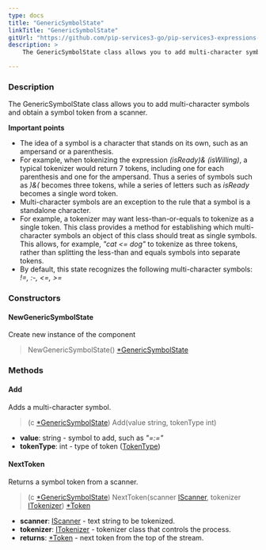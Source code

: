 ```yaml
---
type: docs
title: "GenericSymbolState"
linkTitle: "GenericSymbolState"
gitUrl: "https://github.com/pip-services3-go/pip-services3-expressions-go"
description: > 
    The GenericSymbolState class allows you to add multi-character symbols and obtain a symbol token from a scanner.

---
```


### Description

The GenericSymbolState class allows you to add multi-character symbols and obtain a symbol token from a scanner.

**Important points**

- The idea of a symbol is a character that stands on its own, such as an ampersand or a parenthesis.  
- For example, when tokenizing the expression *(isReady)& (isWilling)*, a typical tokenizer would return 7 tokens, including one for each parenthesis and one for the ampersand. Thus a series of symbols such as *)&(* becomes three tokens, while a series of letters such as *isReady* becomes a single word token.
- Multi-character symbols are an exception to the rule that a symbol is a standalone character.  
- For example, a tokenizer may want less-than-or-equals to tokenize as a single token. This class provides a method for establishing which multi-character symbols an object of this class should treat as single symbols. This allows, for example, *"cat <= dog"* to tokenize as three tokens, rather than splitting the less-than and equals symbols into separate tokens.
- By default, this state recognizes the following multi-character symbols: *!=, :-, <=, >=*

### Constructors

#### NewGenericSymbolState
Create new instance of the component
> NewGenericSymbolState() [*GenericSymbolState]()


### Methods

#### Add
Adds a multi-character symbol.

> (c [*GenericSymbolState]()) Add(value string, tokenType int)

- **value**: string - symbol to add, such as *"=:="*
- **tokenType**: int - type of token ([TokenType](../../token_type))


#### NextToken
Returns a symbol token from a scanner.

> (c [*GenericSymbolState]()) NextToken(scanner [IScanner](../../../io/iscanner), tokenizer [ITokenizer](../../itokenizer)) [*Token](../../token)

- **scanner**: [IScanner](../../../io/iscanner) - text string to be tokenized.
- **tokenizer**: [ITokenizer](../../itokenizer) - tokenizer class that controls the process.
- **returns**: [*Token](../../token) - next token from the top of the stream.
